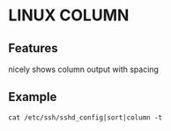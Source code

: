 # LINUX COLUMN

## Features
nicely shows column output with spacing

## Example

`cat /etc/ssh/sshd_config|sort|column -t`